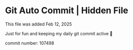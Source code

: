 # Git Auto Commit | Hidden File

This file was added Feb 12, 2025

Just for fun and keeping my daily git commit active 🤪

commit number: 107498
